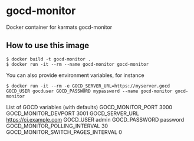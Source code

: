 # gocd-monitor
Docker container for karmats gocd-monitor

## How to use this image

```
$ docker build -t gocd-monitor .
$ docker run -it --rm --name gocd-monitor gocd-monitor
```

You can also provide environment variables, for instance

```
$ docker run -it --rm -e GOCD_SERVER_URL=https://myserver.gocd GOCD_USER gocduser GOCD_PASSWORD mypassword --name gocd-monitor gocd-monitor
```

List of GOCD variables (with defaults)
GOCD_MONITOR_PORT 3000
GOCD_MONITOR_DEVPORT 3001
GOCD_SERVER_URL https://ci.example.com
GOCD_USER admin
GOCD_PASSWORD password
GOCD_MONITOR_POLLING_INTERVAL 30
GOCD_MONITOR_SWITCH_PAGES_INTERVAL 0
